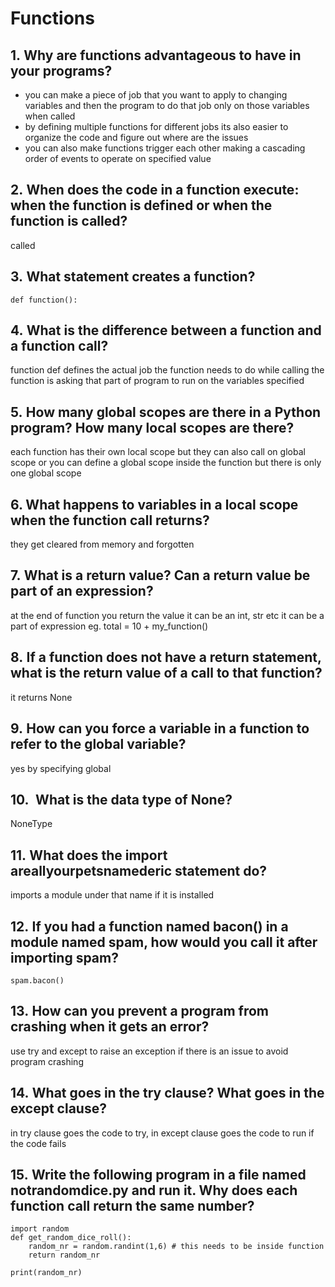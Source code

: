 # Functions
## 1. Why are functions advantageous to have in your programs?

* you can make a piece of job that you want to apply to changing variables and then the program to do that job only on those variables when called
* by defining multiple functions for different jobs its also easier to organize the code and figure out where are the issues
* you can also make functions trigger each other making a cascading order of events to operate on specified value

## 2. When does the code in a function execute: when the function is defined or when the function is called?

called

## 3. What statement creates a function?

```def function():```

## 4. What is the difference between a function and a function call?

function def defines the actual job the function needs to do while calling the function is asking that part of program to run on the variables specified

## 5. How many global scopes are there in a Python program? How many local scopes are there?

each function has their own local scope but they can also call on global scope or you can define a global scope inside the function but there is only one global scope

## 6. What happens to variables in a local scope when the function call returns?

they get cleared from memory and forgotten

## 7. What is a return value? Can a return value be part of an expression?

at the end of function you return the value it can be an int, str etc
it can be a part of expression eg. total = 10 + my_function()

## 8. If a function does not have a return statement, what is the return value of a call to that function?

it returns None

## 9. How can you force a variable in a function to refer to the global variable?

yes by specifying global

## 10.  What is the data type of None?

NoneType

## 11. What does the import areallyourpetsnamederic statement do?

imports a module under that name if it is installed

## 12. If you had a function named bacon() in a module named spam, how would you call it after importing spam?

```spam.bacon()```

## 13. How can you prevent a program from crashing when it gets an error?

use try and except to raise an exception if there is an issue to avoid program crashing

## 14. What goes in the try clause? What goes in the except clause?

in try clause goes the code to try, in except clause goes the code to run if the code fails

## 15. Write the following program in a file named notrandomdice.py and run it. Why does each function call return the same number?
```
import random 
def get_random_dice_roll():
    random_nr = random.randint(1,6) # this needs to be inside function
    return random_nr

print(random_nr) 
```